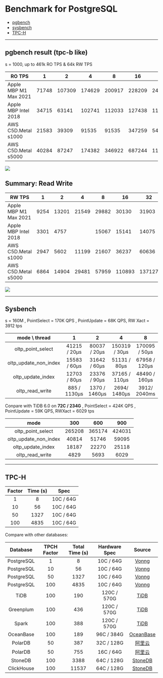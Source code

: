 # Benchmark for PostgreSQL

* [pgbench](tpcb/)
* [sysbench](tpcc/)
* [TPC-H](tpch/)

----------------------

## pgbench result (tpc-b like)

s = 1000, up to 461k RO TPS & 64k RW TPS


| RO TPS                | 1     | 2      | 4      | 8      | 16     | 32      | 64      | 128     | 256     | 512     |
| --------------------- | ----- | ------ | ------ | ------ | ------ | ------- | ------- | ------- | ------- | ------- |
| Apple MBP M1 Max 2021 | 71748 | 107309 | 174629 | 200917 | 228209 | 240841  |         |         |         |         |
| Apple MBP Intel 2018  | 34715 | 63141  | 102741 | 112033 | 127438 | 113870  |         |         |         |         |
| AWS C5D.Metal s1000   | 21583 | 39309  | 91535  | 91535  | 347259 | 540355  | 689821  | 687448  | 662552  | 625849  |
| AWS C5D.Metal s5000   | 40284 | 87247  | 174382 | 346922 | 687244 | 1111431 | 1362714 | 1671769 | 1784125 | 1998580 |

![](pgbench-ro.png)



## Summary: Read Write

| RW TPS                | 1    | 2     | 4     | 8     | 16     | 32     | 64     | 128   |
| --------------------- | ---- | ----- | ----- | ----- | ------ | ------ | ------ | ----- |
| Apple MBP M1 Max 2021 | 9254 | 13201 | 21549 | 29882 | 30130  | 31903  |        |       |
| Apple MBP Intel 2018  | 3301 | 4757  |       | 15067 | 15141  | 14075  |        |       |
| AWS C5D.Metal s1000   | 2947 | 5602  | 11199 | 21607 | 36237  | 60636  | 71624  | 69629 |
| AWS C5D.Metal s5000   | 6864 | 14904 | 29481 | 57959 | 110893 | 137127 | 107960 | 93477 |

![](pgbench-rw.png)






---------------------




## Sysbench

s = 160M , PointSelect = 170K QPS , PointUpdate = 68K QPS, RW Xact = 3912 tps


|     mode \ thread     |      1       |      2       |       4       |       8       |
| :-------------------: |:------------:| :----------: | :-----------: | :-----------: |
|   oltp_point_select   | 41215 / 20µs | 80037 / 20µs | 150319 / 30µs | 170095 / 50µs |
| oltp_update_non_index | 15583 / 60µs |  31642 / 60µs | 51131 / 80µs |  67958 / 120µs  |
|   oltp_update_index   | 12703 / 80µs |  23376 / 90µs  | 37165 / 110µs | 48490 / 160µs  |
|    oltp_read_write    | 885 / 1130µs | 1370 / 1460µs | 2694/ 1480µs  | 3912/ 2040ms  |


Conpare with TiDB 6.0 on **72C / 234G** , PointSelect = 424K QPS , PointUpdate = 59K QPS, RWXact = 6029 tps

|         mode          |  300   |  600   |  900   |
| :-------------------: | :----: | :----: | :----: |
|   oltp_point_select   | 265208 | 365174 | 424031 |
| oltp_update_non_index | 40814  | 51746  | 59095  |
|   oltp_update_index   | 18187  | 22270  | 25118  |
|    oltp_read_write    |  4829  |  5693  |  6029  |








-----------------------------

## TPC-H

| Factor    | Time (s) |  Spec       |
| :-------: | :-------: | :---------: |
|     1     |     8     |  10C / 64G  |
|    10     |    56     |  10C / 64G  |
|    50     |   1327    |  10C / 64G  |
|    100    |   4835    |  10C / 64G  |

Compare with other databases:

|  Database  | TPCH Factor | Total Time (s) | Hardware Spec |                            Source                            |
| :--------: | :---------: | :------------: | :-----------: | :----------------------------------------------------------: |
| PostgreSQL |      1      |       8        |   10C / 64G   |           [Vonng](https://github.com/Vonng/pgtpc)            |
| PostgreSQL |     10      |       56       |   10C / 64G   |           [Vonng](https://github.com/Vonng/pgtpc)            |
| PostgreSQL |     50      |      1327      |   10C / 64G   |           [Vonng](https://github.com/Vonng/pgtpc)            |
| PostgreSQL |     100     |      4835      |   10C / 64G   |           [Vonng](https://github.com/Vonng/pgtpc)            |
|    TiDB    |     100     |      190       |  120C / 570G  | [TiDB](https://docs.pingcap.com/zh/tidb/v5.2/v5.2-performance-benchmarking-with-tpch) |
| Greenplum  |     100     |      436       |  120C / 570G  | [TiDB](https://docs.pingcap.com/zh/tidb/v5.2/v5.2-performance-benchmarking-with-tpch) |
|   Spark    |     100     |      388       |  120C / 570G  | [TiDB](https://docs.pingcap.com/zh/tidb/v5.2/v5.2-performance-benchmarking-with-tpch) |
| OceanBase  |     100     |      189       |  96C / 384G   | [OceanBase](https://open.oceanbase.com/docs/community/oceanbase-database/V3.1.0/wtu4kv) |
|  PolarDB   |     50      |      387       |  32C / 128G   | [阿里云](https://static-aliyun-doc.oss-cn-hangzhou.aliyuncs.com/download%2Fpdf%2F59748%2F%25E6%2580%25A7%25E8%2583%25BD%25E7%2599%25BD%25E7%259A%25AE%25E4%25B9%25A6_cn_zh-CN.pdf) |
|  PolarDB   |     50      |      755       |   16C / 64G   | [阿里云](https://static-aliyun-doc.oss-cn-hangzhou.aliyuncs.com/download%2Fpdf%2F59748%2F%25E6%2580%25A7%25E8%2583%25BD%25E7%2599%25BD%25E7%259A%25AE%25E4%25B9%25A6_cn_zh-CN.pdf) |
|  StoneDB   |     100     |      3388      |  64C / 128G   | [StoneDB](https://stonedb.io/docs/performance-tuning/performance-tests/OLAP/tcph-test-report) |
| ClickHouse |     100     |     11537      |  64C / 128G   | [StoneDB](https://stonedb.io/docs/performance-tuning/performance-tests/OLAP/tcph-test-report) |